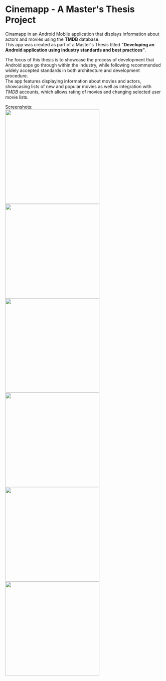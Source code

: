 # Cinemapp - A Master's Thesis Project
Cinamapp in an Android Mobile application that displays information about actors and movies using the <b>TMDB</b> database.</br>
This app was created as part of a Master's Thesis titled <b>"Developing an Android application using industry standards and best practices"</b>.

The focus of this thesis is to showcase the process of development that Android apps go through within the industry, while following recommended widely accepted standards in both architecture and development procedure.</br>
The app features displaying information about movies and actors, showcasing lists of new and popular movies as well as integration with <i>TMDB</i> accounts, which allows rating of movies and changing selected user movie lists.

Screenshots:</br>
<img src="https://github.com/SomewhatWhelmed/cinemapp/blob/main/Screenshots/Authentication_Screen_SR.png" width=300px/>
<img src="https://github.com/SomewhatWhelmed/cinemapp/blob/main/Screenshots/Home-Screen.png" width=300px/>
<img src="https://github.com/SomewhatWhelmed/cinemapp/blob/main/Screenshots/Search-Movie.png" width=300px/>
<img src="https://github.com/SomewhatWhelmed/cinemapp/blob/main/Screenshots/My-Collection.png" width=300px/>
<img src="https://github.com/SomewhatWhelmed/cinemapp/blob/main/Screenshots/Movie-Details-Signed-In.png" width=300px/>
<img src="https://github.com/SomewhatWhelmed/cinemapp/blob/main/Screenshots/Actor-Details.png" width=300px/>
